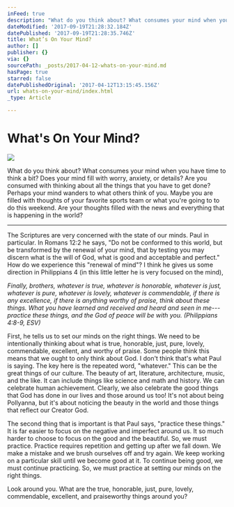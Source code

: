 ```yaml
---
inFeed: true
description: "What do you think about? What consumes your mind when you have time to think a bit? Does your mind fill with worry, anxiety, or details? Are you consumed with thinking about all the things that you have to get done? Perhaps your mind wanders to what others think of you. Maybe you are filled with thoughts of your favorite sports team or what you're going to to do this weekend. Are your thoughts filled with the news and everything that is happening in the world?\_"
dateModified: '2017-09-19T21:28:32.184Z'
datePublished: '2017-09-19T21:28:35.746Z'
title: What’s On Your Mind?
author: []
publisher: {}
via: {}
sourcePath: _posts/2017-04-12-whats-on-your-mind.md
hasPage: true
starred: false
datePublishedOriginal: '2017-04-12T13:15:45.156Z'
url: whats-on-your-mind/index.html
_type: Article

---
```

# What's On Your Mind?
![](https://the-grid-user-content.s3-us-west-2.amazonaws.com/3877c0d5-4c51-4d51-acdb-ddecf36b0d3d.jpg)

What do you think about? What consumes your mind when you have time to think a bit? Does your mind fill with worry, anxiety, or details? Are you consumed with thinking about all the things that you have to get done? Perhaps your mind wanders to what others think of you. Maybe you are filled with thoughts of your favorite sports team or what you're going to to do this weekend. Are your thoughts filled with the news and everything that is happening in the world? 

---

The Scriptures are very concerned with the state of our minds. Paul in particular. In Romans 12:2 he says, "Do not be conformed to this world, but be transformed by the renewal of your mind, that by testing you may discern what is the will of God, what is good and acceptable and perfect." How do we experience this "renewal of mind"? I think he gives us some direction in Philippians 4 (in this little letter he is very focused on the mind), 

_Finally, brothers, whatever is true, whatever is honorable, whatever is just, whatever is pure, whatever is lovely, whatever is commendable, if there is any excellence, if there is anything worthy of praise, think about these things. What you have learned and received and heard and seen in me---practice these things, and the God of peace will be with you. (Philippians 4:8-9, ESV)_

First, he tells us to set our minds on the right things. We need to be intentionally thinking about what is true, honorable, just, pure, lovely, commendable, excellent, and worthy of praise. Some people think this means that we ought to only think about God. I don't think that's what Paul is saying. The key here is the repeated word, "whatever." This can be the great things of our culture. The beauty of art, literature, architecture, music, and the like. It can include things like science and math and history. We can celebrate human achievement. Clearly, we also celebrate the good things that God has done in our lives and those around us too! It's not about being Pollyanna, but it's about noticing the beauty in the world and those things that reflect our Creator God. 

The second thing that is important is that Paul says, "practice these things." It is far easier to focus on the negative and imperfect around us. It so much harder to choose to focus on the good and the beautiful. So, we must practice. Practice requires repetition and getting up after we fall down. We make a mistake and we brush ourselves off and try again. We keep working on a particular skill until we become good at it. To continue being good, we must continue practicing. So, we must practice at setting our minds on the right things. 

Look around you. What are the true, honorable, just, pure, lovely, commendable, excellent, and praiseworthy things around you?